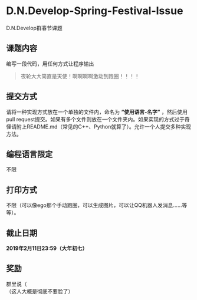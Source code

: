 # D.N.Develop-Spring-Festival-Issue
D.N.Develop群春节课题  
## 课题内容
编写一段代码，用任何方式让程序输出

> 夜轮大大简直是天使！啊啊啊啊激动到跑圈！！！！

## 提交方式
请将一种实现方式放在一个单独的文件内，命名为 **“使用语言-名字”** ，然后使用pull request提交。如果有多个文件则放在一个文件夹内。如果实现的方式过于奇怪请附上README.md（常见的C++、Python就算了）。允许一个人提交多种实现方法。  

## 编程语言限定
不限

## 打印方式
不限（可以像ego那个手动跑圈，可以生成图片，可以让QQ机器人发消息……等等）。  

## 截止日期
**2019年2月11日23:59（大年初七）**  

## 奖励
群里说（  
（这人大概是彻底不要脸了）
